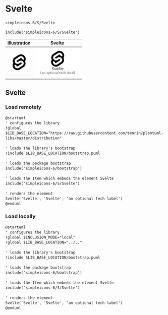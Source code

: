 # Svelte


```text
simpleicons-6/S/Svelte
```

```text
include('simpleicons-6/S/Svelte')
```



| Illustration | Svelte |
| :---: | :---: |
| ![illustration for Illustration](../../simpleicons-6/S/Svelte.png) | ![illustration for Svelte](../../simpleicons-6/S/Svelte.Local.png) |




## Svelte

### Load remotely
```plantuml
@startuml
' configures the library
!global $LIB_BASE_LOCATION="https://raw.githubusercontent.com/tmorin/plantuml-libs/master/distribution"

' loads the library's bootstrap
!include $LIB_BASE_LOCATION/bootstrap.puml

' loads the package bootstrap
include('simpleicons-6/bootstrap')

' loads the Item which embeds the element Svelte
include('simpleicons-6/S/Svelte')

' renders the element
Svelte('Svelte', 'Svelte', 'an optional tech label')
@enduml
```

### Load locally
```plantuml
@startuml
' configures the library
!global $INCLUSION_MODE="local"
!global $LIB_BASE_LOCATION="../.."

' loads the library's bootstrap
!include $LIB_BASE_LOCATION/bootstrap.puml

' loads the package bootstrap
include('simpleicons-6/bootstrap')

' loads the Item which embeds the element Svelte
include('simpleicons-6/S/Svelte')

' renders the element
Svelte('Svelte', 'Svelte', 'an optional tech label')
@enduml
```

